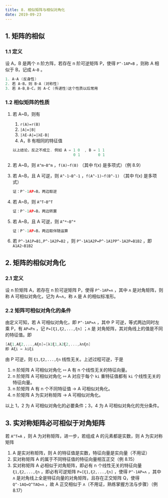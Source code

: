 ```yaml
---
title: 8. 相似矩阵与相似对角化
date: 2019-09-23
---
```


## 1. 矩阵的相似

### 1.1 定义

设 A，B 是两个 n 阶方阵，若存在 n 阶可逆矩阵 P，使得 `P^-1AP=B` ，则称 A 相似于 B，记成 `A~B` 。

```c++
1. A~A (反身性)
2. 若 A~B，则 B~A (对称性)
3. 若 A~B,B~C，则 A~C (传递性)这个性质以后常用
```

### 1.2 相似矩阵的性质

1. 若 A~B，则有

   1. `r(A)=r(B)`
   2. `|A|=|B|`
   3. `|λE-A|=|λE-B|`
   4. A，B 有相同的特征值

   ```c++
   以上结论，反之不成立. 例如 A = 1 0  , B = 1 1 
                              0 1        0 1
   ```

2. 若 A~B，则 `A^m~B^m` ，`f(A)~f(B)` （其中 f(x) 是多项式）（例 8.9）

3. 若 A~B，且 A 可逆，则 `A^-1~B^-1` ，`f(A^-1)~f(B^-1)` （其中 f(x) 是多项式）

   ```c++
   证：P^-1AP=B，两边取逆
   ```

4. 若 A~B，则 `A^T~B^T`

   ```c++
   证：P^-1AP=B，两边转置
   ```

5. 若 A~B，且 A 可逆，则 `A^*~B^*` 

   ```c++
   证：P^-1AP=B，两边取伴随运算
   ```

6. 若 `P^-1A1P=B1,P^-1A2P=B2` ，则 `P^-1A1A2P=P^-1A1PP^-1A2P=B1B2` ，即 `A1A2~B1B2`

## 2. 矩阵的相似对角化

### 2.1 定义

设 n 阶矩阵 A，若存在 n 阶可逆矩阵 P，使得 `P^-1AP=ʌ` ，其中 ʌ 是对角矩阵，则称 A  可相似对角化，记为 A~ʌ，称 ʌ 是 A 的相似标准形。

### 2.2 矩阵可相似对角化的条件

由定义可知，若 A 可相似对角化，即 `P^-1AP=ʌ` ，其中 P 可逆，等式两边同时左乘 P，有 `AP=Pʌ` ，记 `P=[ξ1,ξ2,...,ξn]` ；ʌ 是 对角矩阵，其对角线上的值是不同的特征值。即

```c++
[Aξ1,Aξ2,...,Aξn]=[λ1ξ1,λ2ξ2,...,λnξn]
即 Aξi = λiξi
```

由 P 可逆，则 `ξ1,ξ2,...,ξn` 线性无关。上述过程可逆，于是

1. n 阶矩阵 A 可相似对角化 ⇿ A 有 n 个线性无关的特征向量。
2. n 阶矩阵 A 可相似对角化 ⇿ A 对应于每个 `ki` 重特征值都有 `ki` 个线性无关的特征向量。
3. n 阶矩阵 A 有 n 个不同特征值 → A 可相似对角化。
4. n 阶矩阵 A 为实对称矩阵 → A 可相似对角化。 

以上 1，2 为 A 可相似对角化的必要条件；3，4 为 A 可相似对角化的充分条件。

## 3. 实对称矩阵必可相似于对角矩阵

若 `A^T=A` ，则 A 为对称矩阵，进一步，若组成 A 的元素都是实数，则 A 为实对称矩阵

1. A 是实对称矩阵，则 A 的特征值是实数，特征向量是实向量（不用证）
2. 实对称矩阵 A 的属于不同特征值的特征向量相互正交（例 8.15）
3. 实对称矩阵 A 必相似于对角矩阵，即必有 n 个线性无关的特征向量 `ξ1,ξ2,...,ξn` ，即必有可逆矩阵 `P=[ξ1,ξ2,...,ξn]` ，使得 `P^-1AP=ʌ` ，其中 ʌ 是对角线上全是特征向量的对角矩阵，且存在正交矩阵 Q，使得 `Q^-1AQ=Q^TAQ=ʌ` ，故 A 正交相似于 ʌ（不用证，熟练掌握方法与步骤）（例 8.17）

